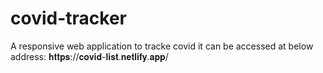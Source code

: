 # covid-tracker
A responsive web application to tracke covid 
it can be accessed at below address:
𝐡𝐭𝐭𝐩𝐬://𝐜𝐨𝐯𝐢𝐝-𝐥𝐢𝐬𝐭.𝐧𝐞𝐭𝐥𝐢𝐟𝐲.𝐚𝐩𝐩/
